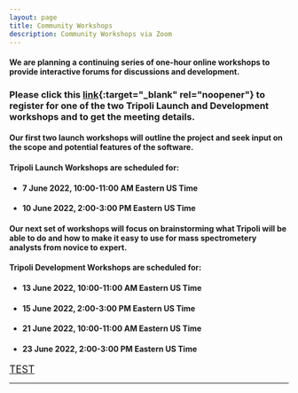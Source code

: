 ```yaml
---
layout: page
title: Community Workshops
description: Community Workshops via Zoom
---
```

#### We are planning a continuing series of one-hour online workshops to provide interactive forums for discussions and development.

### Please click this [link](https://docs.google.com/forms/d/e/1FAIpQLSf6n226u6SAF6k3oyaonSzfdhMGWW7YZllN8YSylnVMNYXxqA/viewform?usp=sf_link){:target="_blank" rel="noopener"} to register for one of the two Tripoli Launch and Development workshops and to get the meeting details.

#### Our first two launch workshops will outline the project and seek input on the scope and potential features of the software.

#### Tripoli Launch Workshops are scheduled for:
- #### 7 June 2022, 10:00-11:00 AM Eastern US Time
- #### 10 June 2022, 2:00-3:00 PM Eastern US Time

#### Our next set of workshops will focus on brainstorming what Tripoli will be able to do and how to make it easy to use for mass spectrometery analysts from novice to expert.

#### Tripoli Development Workshops are scheduled for:
- #### 13 June 2022, 10:00-11:00 AM Eastern US Time
- #### 15 June 2022, 2:00-3:00 PM Eastern US Time
- #### 21 June 2022, 10:00-11:00 AM Eastern US Time
- #### 23 June 2022, 2:00-3:00 PM Eastern US Time


<a style="font-size: 18px;" href="{{ site.JB.BASE_PATH }}/assets/workshops/workshops_copy.html">TEST</a>


---

